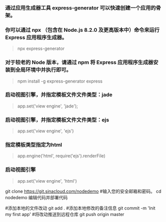 ### 通过应用生成器工具 express-generator 可以快速创建一个应用的骨架。

### 你可以通过 npx （包含在 Node.js 8.2.0 及更高版本中）命令来运行 Express 应用程序生成器。
> npx express-generator

### 对于较老的 Node 版本，请通过 npm 将 Express 应用程序生成器安装到全局环境中并执行即可。
> npm install -g express-generator
> express


### 启动视图引擎，并指定模板文件文件类型：jade
>  app.set('view engine', 'jade');

### 启动视图引擎，并指定模板文件文件类型：ejs
> app.set('view engine', 'ejs')

### 指定模板类型指定为html
> app.engine('html', require('ejs').renderFile)
### 启动视图引擎
> app.set('view engine', 'html')



git clone https://git.sinacloud.com/nodedemo
#输入您的安全邮箱和密码。
cd nodedemo
编辑代码并部署代码

#添加本地的文件改动
git add .
#添加本地修改的备注信息
git commit -m 'Init my first app'
#将改动推送到远程仓库
git push origin master